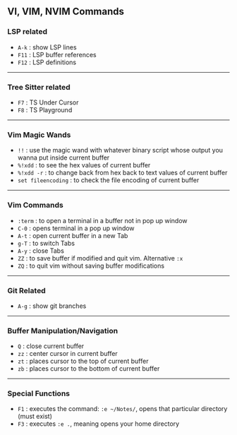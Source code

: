 ## VI, VIM, NVIM Commands
### LSP related
- `A-k` : show LSP lines 
- `F11` : LSP buffer references
- `F12` : LSP definitions
---
### Tree Sitter related
- `F7` : TS Under Cursor
- `F8` : TS Playground
---
### Vim Magic Wands
- `!!` : use the magic wand with whatever binary script whose output you wanna put inside current buffer
- `%!xdd` : to see the hex values of current buffer
- `%!xdd -r` : to change back from hex back to text values of current buffer
- `set fileencoding` : to check the file encoding of current buffer
---
### Vim Commands
- `:term` : to open a terminal in a buffer not in pop up window
- `C-0` : opens terminal in a pop up window
- `A-t` : open current buffer in a new Tab
- `g-T` : to switch Tabs
- `A-y` : close Tabs
- `ZZ` : to save buffer if modified and quit vim. Alternative `:x`
- `ZQ` : to quit vim without saving buffer modifications
---
### Git Related
- `A-g` : show git branches
---
### Buffer Manipulation/Navigation
- `Q` : close current buffer
- `zz` : center cursor in current buffer
- `zt` : places cursor to the top of current buffer
- `zb` : places cursor to the bottom of current buffer
---
### Special Functions
- `F1` : executes the command: `:e ~/Notes/`, opens that particular directory (must exist)
- `F3` : executes `:e .`, meaning opens your home directory

